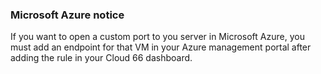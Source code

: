 ### Microsoft Azure notice

If you want to open a custom port to you server in Microsoft Azure, you must add an endpoint for that VM in your Azure management portal after adding the rule in your Cloud 66 dashboard.




